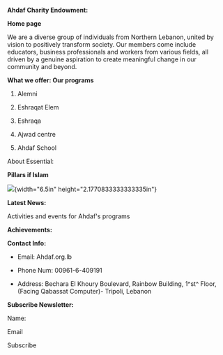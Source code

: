 **Ahdaf Charity Endowment:**

**Home page**

We are a diverse group of individuals from Northern Lebanon, united by
vision to positively transform society. Our members come include
educators, business professionals and workers from various fields, all
driven by a genuine aspiration to create meaningful change in our
community and beyond.

**What we offer: Our programs**

1.  Alemni

2.  Eshraqat Elem

3.  Eshraqa

4.  Ajwad centre

5.  Ahdaf School

About Essential:

**Pillars if Islam**

![](media/image1.png){width="6.5in" height="2.1770833333333335in"}

**Latest News:**

Activities and events for Ahdaf's programs

**Achievements:**

**Contact Info:**

- Email: Ahdaf.org.lb

- Phone Num: 00961-6-409191

- Address: Bechara El Khoury Boulevard, Rainbow Building, 1^st^ Floor,
  (Facing Qabassat Computer)- Tripoli, Lebanon

**Subscribe Newsletter:**

Name:

Email

Subscribe

